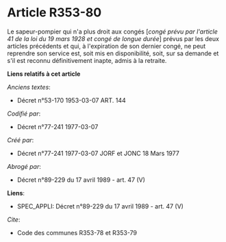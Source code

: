# Article R353-80

Le sapeur-pompier qui n'a plus droit aux congés [*congé prévu par l'article 41 de la loi du 19 mars 1928 et congé de longue
durée*] prévus par les deux articles précédents et qui, à l'expiration de son dernier congé, ne peut reprendre son service
est, soit mis en disponibilité, soit, sur sa demande et s'il est reconnu définitivement inapte, admis à la retraite.

**Liens relatifs à cet article**

_Anciens textes_:

  - Décret n°53-170 1953-03-07 ART. 144

_Codifié par_:

  - Décret n°77-241 1977-03-07

_Créé par_:

  - Décret n°77-241 1977-03-07 JORF et JONC 18 Mars 1977

_Abrogé par_:

  - Décret n°89-229 du 17 avril 1989 - art. 47 (V)

**Liens**:

  - SPEC_APPLI: Décret n°89-229 du 17 avril 1989 - art. 47 (V)

_Cite_:

  - Code des communes R353-78 et R353-79
